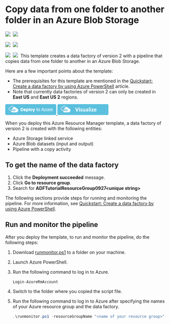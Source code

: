 # Copy data from one folder to another folder in an Azure Blob Storage

<IMG SRC="https://azbotstorage.blob.core.windows.net/badges/101-data-factory-v2-transform-using-spark/PublicLastTestDate.svg" />&nbsp;
<IMG SRC="https://azbotstorage.blob.core.windows.net/badges/101-data-factory-v2-transform-using-spark/PublicDeployment.svg" />&nbsp;

<IMG SRC="https://azbotstorage.blob.core.windows.net/badges/101-data-factory-v2-transform-using-spark/FairfaxLastTestDate.svg" />&nbsp;
<IMG SRC="https://azbotstorage.blob.core.windows.net/badges/101-data-factory-v2-transform-using-spark/FairfaxDeployment.svg" />&nbsp;

<IMG SRC="https://azbotstorage.blob.core.windows.net/badges/101-data-factory-v2-transform-using-spark/BestPracticeResult.svg" />&nbsp;
<IMG SRC="https://azbotstorage.blob.core.windows.net/badges/101-data-factory-v2-transform-using-spark/CredScanResult.svg" />&nbsp;
This template creates a data factory of version 2 with a pipeline that copies data from one folder to another in an Azure Blob Storage. 

Here are a few important points about the template: 

- The prerequisites for this template are mentioned in the [Quickstart: Create a data factory by using Azure PowerShell](https://docs.microsoft.com/azure/data-factory/quickstart-create-data-factory-powershell#prerequisites) article.
- Note that currently data factories of version 2 can only be created in **East US** and **East US 2** regions. 


<a href="https://portal.azure.com/#create/Microsoft.Template/uri/https%3A%2F%2Fraw.githubusercontent.com%2FAzure%2Fazure-quickstart-templates%2Fmaster%2F101-data-factory-v2-blob-to-blob-copy%2Fazuredeploy.json" target="_blank">
    <img src="https://raw.githubusercontent.com/Azure/azure-quickstart-templates/master/1-CONTRIBUTION-GUIDE/images/deploytoazure.png"/>
</a>
<a href="http://armviz.io/#/?load=https%3A%2F%2Fraw.githubusercontent.com%2FAzure%2Fazure-quickstart-templates%2Fmaster%2F101-data-factory-v2-blob-to-blob-copy" target="_blank">
    <img src="https://raw.githubusercontent.com/Azure/azure-quickstart-templates/master/1-CONTRIBUTION-GUIDE/images/visualizebutton.png"/>
</a>

When you deploy this Azure Resource Manager template, a data factory of version 2 is created with the following entities: 

- Azure Storage linked service
- Azure Blob datasets (input and output)
- Pipeline with a copy activity

## To get the name of the data factory
1. Click the **Deployment succeeded** message.
2. Click **Go to resource group**.
3. Search for **ADFTutorialResourceGroup0927&lt;unique string&gt;**

The following sections provide steps for running and monitoring the pipeline. For more information, see [Quickstart: Create a data factory by using Azure PowerShell](https://docs.microsoft.com/azure/data-factory/quickstart-create-data-factory-powershell).

## Run and monitor the pipeline
After you deploy the template, to run and monitor the pipeline, do the following steps: 

1. Download [runmonitor.ps1](https://github.com/Azure/azure-quickstart-templates/tree/master/101-data-factory-v2-blob-to-blob-copy/scripts) to a folder on your machine.
2. Launch Azure PowerShell.
3.  Run the following command to log in to Azure. 

	```powershell
	Login-AzureRmAccount
	```
4. Switch to the folder where you copied the script file. 
5. Run the following command to log in to Azure after specifying the names of your Azure resource group and the data factory. 

	```powershell
	.\runmonitor.ps1 -resourceGroupName "<name of your resource group>" -DataFactoryName "<name of your data factory>"
	```


